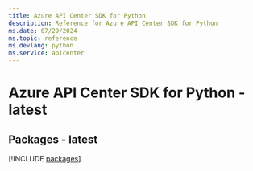 ```yaml
---
title: Azure API Center SDK for Python
description: Reference for Azure API Center SDK for Python
ms.date: 07/29/2024
ms.topic: reference
ms.devlang: python
ms.service: apicenter
---
```

# Azure API Center SDK for Python - latest
## Packages - latest
[!INCLUDE [packages](api-center-index.md)]